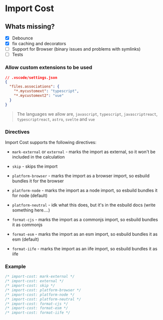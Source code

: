 # Import Cost

## Whats missing?

- [x] Debounce
- [x] fix caching and decorators
- [ ] Support for Browser (binary issues and problems with symlinks)
- [ ] Tests

### Allow custom extensions to be used

```json
// .vscode/settings.json
{
  "files.associations": {
    "*.mycustomext": "typescript",
    "*.mycustomext2": "vue"
  }
}
```

> The languages we allow are, `javascript`, `typescript`, `javascriptreact`, `typescriptreact`, `astro`, `svelte` and `vue`

### Directives

Import Cost supports the following directives:

- `mark-external` or `external` - marks the import as external, so it won't be included in the calculation

- `skip` - skips the import

- `platform-browser` - marks the import as a browser import, so esbuild bundles it for the browser

- `platform-node` - marks the import as a node import, so esbuild bundles it for node (default)

- `platform-neutral` - idk what this does, but it's in the esbuild docs (write something here....)

- `format-cjs` - marks the import as a commonjs import, so esbuild bundles it as commonjs

- `format-esm` - marks the import as an esm import, so esbuild bundles it as esm (default)

- `format-iife` - marks the import as an iife import, so esbuild bundles it as iife

### Example

```js
/* import-cost: mark-external */
/* import-cost: external */
/* import-cost: skip */
/* import-cost: platform-browser */
/* import-cost: platform-node */
/* import-cost: platform-neutral */
/* import-cost: format-cjs */
/* import-cost: format-esm */
/* import-cost: format-iife */
```
